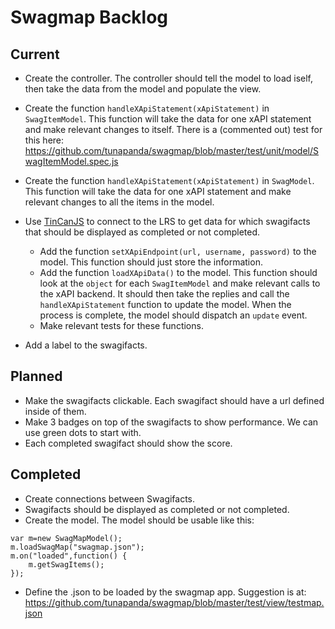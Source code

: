 Swagmap Backlog
===============

Current
-------

* Create the controller. The controller should tell the model to load iself, then take the data from the model
  and populate the view.

* Create the function `handleXApiStatement(xApiStatement)` in `SwagItemModel`. This function will take the data for
  one xAPI statement and make relevant changes to itself. There is a (commented out) test for this here:
  https://github.com/tunapanda/swagmap/blob/master/test/unit/model/SwagItemModel.spec.js

* Create the function `handleXApiStatement(xApiStatement)` in `SwagModel`. This function will take the data for
  one xAPI statement and make relevant changes to all the items in the model.

* Use [TinCanJS](https://github.com/RusticiSoftware/TinCanJS) to connect to the LRS to get data for which
  swagifacts that should be displayed as completed or not completed.

  * Add the function `setXApiEndpoint(url, username, password)` to the model. This function should just store 
    the information.
  * Add the function `loadXApiData()` to the model. This function should look at the `object` for each
    `SwagItemModel` and make relevant calls to the xAPI backend. It should then take the replies and
    call the `handleXApiStatement` function to update the model. When the process is complete, the model
    should dispatch an `update` event.
  * Make relevant tests for these functions.

* Add a label to the swagifacts.

Planned
-------

* Make the swagifacts clickable. Each swagifact should have a url defined inside of them.
* Make 3 badges on top of the swagifacts to show performance. We can use green dots to start with.
* Each completed swagifact should show the score.

Completed
---------
* Create connections between Swagifacts.
* Swagifacts should be displayed as completed or not completed.
* Create the model. The model should be usable like this:
````
var m=new SwagMapModel();
m.loadSwagMap("swagmap.json");
m.on("loaded",function() {
    m.getSwagItems();
});
````
* Define the .json to be loaded by the swagmap app. Suggestion is at: https://github.com/tunapanda/swagmap/blob/master/test/view/testmap.json
